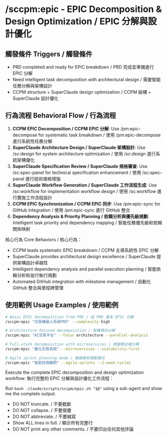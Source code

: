 # /sccpm:epic - EPIC Decomposition & Design Optimization / EPIC 分解與設計優化

## 觸發條件 Triggers / 觸發條件
- PRD completed and ready for EPIC breakdown / PRD 完成並準備進行 EPIC 分解
- Need intelligent task decomposition with architectural design / 需要智能任務分解與架構設計
- CCPM structure + SuperClaude design optimization / CCPM 結構 + SuperClaude 設計優化

## 行為流程 Behavioral Flow / 行為流程
1. **CCPM EPIC Decomposition / CCPM EPIC 分解**: Use /pm:epic-decompose for systematic task breakdown / 使用 /pm:epic-decompose 進行系統性任務分解
2. **SuperClaude Architecture Design / SuperClaude 架構設計**: Use /sc:design for system architecture optimization / 使用 /sc:design 進行系統架構優化
3. **SuperClaude Specification Review / SuperClaude 規格審查**: Use /sc:spec-panel for technical specification enhancement / 使用 /sc:spec-panel 進行技術規格增強
4. **SuperClaude Workflow Generation / SuperClaude 工作流程生成**: Use /sc:workflow for implementation workflow design / 使用 /sc:workflow 進行實施工作流程設計
5. **CCPM EPIC Synchronization / CCPM EPIC 同步**: Use /pm:epic-sync for GitHub integration / 使用 /pm:epic-sync 進行 GitHub 整合
6. **Dependency Analysis & Priority Planning / 依賴分析與優先級規劃**: Intelligent task priority and dependency mapping / 智能任務優先級和依賴關係映射

核心行為 Core Behaviors / 核心行為：
- CCPM leads systematic EPIC breakdown / CCPM 主導系統性 EPIC 分解
- SuperClaude provides architectural design excellence / SuperClaude 提供架構設計卓越性
- Intelligent dependency analysis and parallel execution planning / 智能依賴分析和並行執行規劃
- Automated GitHub integration with milestone management / 自動化 GitHub 整合與里程碑管理

## 使用範例 Usage Examples / 使用範例

```bash
# Basic EPIC decomposition from PRD / 從 PRD 基本 EPIC 分解
/sccpm:epic "交易機器人系統PRD" --complexity high

# Architecture-focused decomposition / 架構導向分解
/sccpm:epic "AI交易平台" --focus architecture --parallel-analysis

# Full-stack decomposition with microservices / 微服務全棧分解
/sccpm:epic "量化交易系統" --microservices --scalability-first

# Agile sprint planning mode / 敏捷衝刺規劃模式
/sccpm:epic "智能投資顧問" --agile-sprints --2-week-cycles
```

Execute the complete EPIC decomposition and design optimization workflow:
執行完整的 EPIC 分解與設計優化工作流程：

Run `bash .claude/scripts/sccpm/epic.sh "$@"` using a sub-agent and show me the complete output.

- DO NOT truncate. / 不要截斷
- DO NOT collapse. / 不要摺疊
- DO NOT abbreviate. / 不要縮寫
- Show ALL lines in full. / 顯示所有完整行
- DO NOT print any other comments. / 不要印出任何其他評論